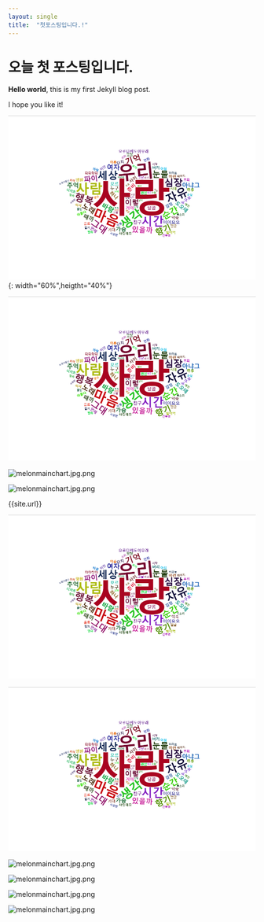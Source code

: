 ```yaml
---
layout: single
title:  "첫포스팅입니다.!"
---
```


# 오늘 첫 포스팅입니다.

**Hello world**, this is my first Jekyll blog post.

I hope you like it!

![melonmainchart.jpg.png](../_images/2023-07-19-first/ff58457a5997ac6d3f4d3e22355ca75186e9f133.png){: width="60%",heigtht="40%"}

![melonmainchart.jpg.png](https://github.com/jinseongmensch/jinseongmensch.github.io/blob/master/_images/2023-07-19-first/ff58457a5997ac6d3f4d3e22355ca75186e9f133.png)

![melonmainchart.jpg.png](../../_images/2023-07-19-first/ff58457a5997ac6d3f4d3e22355ca75186e9f133.png)

![melonmainchart.jpg.png]({{site.url}}/_images/2023-07-19-first/ff58457a5997ac6d3f4d3e22355ca75186e9f133.png)

{{site.url}}

![melonmainchart.jpg.png](/../_images/2023-07-19-first/ff58457a5997ac6d3f4d3e22355ca75186e9f133.png)

![melonmainchart.jpg.png](/_images/2023-07-19-first/ff58457a5997ac6d3f4d3e22355ca75186e9f133.png)

![melonmainchart.jpg.png](../blob/main/assets/_images/2023-07-19-first/ff58457a5997ac6d3f4d3e22355ca75186e9f133.png)

![melonmainchart.jpg.png](../blob/main/_images/2023-07-19-first/ff58457a5997ac6d3f4d3e22355ca75186e9f133.png)

![melonmainchart.jpg.png](/../../../../github/docs/blob/main/assets/_images/2023-07-19-first/ff58457a5997ac6d3f4d3e22355ca75186e9f133.png)

![melonmainchart.jpg.png](../../../github/docs/blob/main/assets/images/_images/2023-07-19-first/ff58457a5997ac6d3f4d3e22355ca75186e9f133.png?raw=true)
